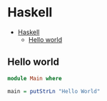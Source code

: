 # Haskell

<!--ts-->
* [Haskell](hasekll.md#haskell)
   * [Hello world](hasekll.md#hello-world)

<!-- Added by: runner, at: Tue Sep 28 09:04:04 UTC 2021 -->

<!--te-->

## Hello world
```haskell
module Main where

main = putStrLn "Hello World"
```
